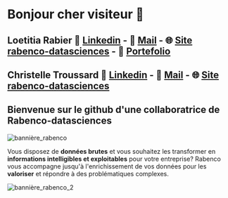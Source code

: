 # Bonjour cher visiteur 👋

## Loetitia Rabier 🤝 [Linkedin](https://www.linkedin.com/in/loetitia-rabier/) - 📧 [Mail](mailto:loe.rabier@gmail.com?subject=[GitHub]%20Loetitia%20Rabier) - 🌐 [Site rabenco-datasciences](https://www.rabenco-datasciences.fr) - 💼 [Portefolio](https://loedata.github.io/portefolio/)

## Christelle Troussard 🤝 [Linkedin](https://www.linkedin.com/in/christelle-troussard/) - 📧 [Mail](mailto:chrisrabenco@gmail.com?subject=[GitHub]%20Christelle%20Troussard) - 🌐 [Site rabenco-datasciences](https://www.rabenco-datasciences.fr)

<!--
**loedata/loedata** is a ✨ _special_ ✨ repository because its `README.md` (this file) appears on your GitHub profile.

Here are some ideas to get you started:

- 🔭 I’m currently working on data sciences
- 🌱 I’m currently learning EVERYTHING!!
- 👯 I’m looking to collaborate on health projects
- 🤔 I’m looking for help with SQL requests
- 💬 Ask me about botanic and ornithology :))
- emoji How to reach me: chrisrabenco@gmail.com

-->

## Bienvenue sur le github d'une collaboratrice de Rabenco-datasciences
![bannière_rabenco](https://user-images.githubusercontent.com/71134226/117308676-11a5eb80-ae82-11eb-8dad-94a241362229.gif)

Vous disposez de __données brutes__ et vous souhaitez les transformer en __informations intelligibles et exploitables__ pour votre entreprise? 
Rabenco vous accompagne jusqu'à l'enrichissement de vos données pour les __valoriser__ et répondre à des problématiques complexes.

![bannière_rabenco_2](https://user-images.githubusercontent.com/71134226/117308718-18ccf980-ae82-11eb-86e2-ce0465d4c862.gif)

